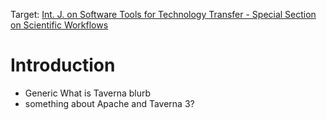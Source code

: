 Target: [Int. J. on Software Tools for Technology Transfer -
Special Section on Scientific Workflows](http://www.cs.stir.ac.uk/~kjt/research/sttt-workflows.html)

# Introduction

* Generic What is Taverna blurb
* something about Apache and Taverna 3?
